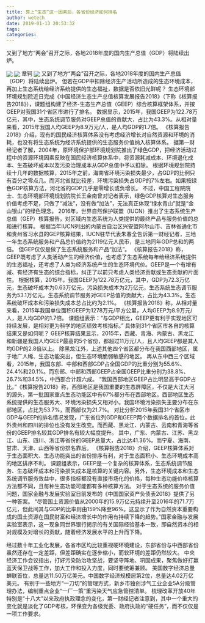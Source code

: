 ```yaml
---
title: 算上“生态”这一因素后，各省份经济如何排名
author: wetech
date: 2019-01-13 20:53:32
tags: 
categories: 
---
```

又到了地方“两会”召开之际，各地2018年度的国内生产总值（GDP）将陆续出炉。
<!-- more -->
<img align="center" border="0" src="https://imgcdn.yicai.com/uppics/images/2019/01/2aac265298177f858aa458647d52edae.jpg" />
<img align="center" border="0" src="https://imgcdn.yicai.com/uppics/images/2019/01/7cdc0ff0aaa39d86b5bd6e9da2316ba1.jpg" />
章轲
<img align="center" border="0" src="https://imgcdn.yicai.com/uppics/images/2019/01/ed6fd13ab7e9bb228a88e1e60363a90f.jpg" />
又到了地方“两会”召开之际，各地2018年度的国内生产总值（GDP）将陆续出炉。
但若在GDP中扣除经济生产活动所造成的生态环境成本，再加上生态系统给经济系统提供的生态福祉，数据是否依旧光鲜呢？
生态环境部环境规划院近日完成《中国经济生态生产总值核算发展报告2018》（下称《核算报告2018》），课题组构建了经济-生态生产总值（GEEP）综合核算框架体系，并按GEEP对我国31个省区市进行了排名。
数据显示，2015年，我国GEEP为122.78万亿元，其中，生态系统调节服务对GEEP总值的贡献大，占比为43.3%。从相对量来看，2015年我国人均GEEP为8.9万元/人，是人均GDP的1.7倍。
《核算报告2018》介绍，现有的国民经济核算体系没有考虑经济增长对自然资源和环境的消耗，也没有将生态系统为经济系统提供的生态服务价值纳入核算体系。
据第一财经记者了解，2004年，原环境保护部环境规划院推出了绿色GDP，把经济活动过程中的资源环境因素反映在国民经济核算体系中，将资源耗减成本、环境退化成本、生态破坏成本以及污染治理成本从GDP总值中予以扣除。
根据环境规划院持续十几年的数据核算，2015年之前，海南省环境污染损失最少，占GDP的比例只有百分之零点几。而河北省就比较差，环境污染损失占GDP的7%左右。如果按绿色GDP核算方法，河北省的GDP几乎是零增长或负增长。
不过，中国工程院院士、生态环境部环境规划院院长王金南曾对记者表示，绿色GDP核算对生态服务价值考虑不足，只做了“减法”，没有做“加法”，无法真正体现“绿水青山”就是“金山银山”的绿色理念。
2016年，世界自然保护联盟（IUCN）推出了生态系统生产总值（GEP）核算报告，对区域内生态系统为人类提供的最终产品与服务价值的总和进行核算。
根据当年IUCN列出的内蒙古自治区兴安盟阿尔山市、吉林省通化市和贵州省习水县的GEP核算结果，IUCN驻华代表朱春全告诉第一财经记者，三地一年生态系统服务和产品总价值约为2119亿元人民币，是三地同年GDP总和的两倍。
但GEP仅仅是做了生态系统服务和产品“加法”。
《核算报告2018》称，GEEP既考虑了人类活动产生的经济价值，也考虑了生态系统每年给经济系统提供的生态福祉，还考虑了人类为经济系统产生的生态环境代价。GEEP是一个有增有减、有经济有生态的综合指标，纠正了以前只考虑人类经济贡献或生态贡献的片面性。
根据核算，2015年，我国GEEP为122.78万亿元，其中，GDP为72.3万亿元，生态破坏成本为0.63万亿元，污染损失成本为2万亿元，生态系统生态调节服务为53.1万亿元。生态系统调节服务对GEEP总值的贡献大，占比为43.3%。生态系统破坏成本和污染损失成本总占比约为2.1%。
《核算报告2018》称，从相对量来看，2015年我国单位面积GEEP为1278万元/平方公里，人均GEEP为8.9万元/人，是人均GDP的1.7倍。
课题组表示：“与GDP相比，GEEP更有利于实现地区可持续发展，是相对更为科学的地区绩效考核指标。”
具体到31个省区市各自的核算结果又是如何呢？
GEEP核算结果显示，2015年，西藏、青海、内蒙古、黑龙江和新疆是我国人均GEEP最高的5个省份，都超过11万元/人，且人均GEEP都是其人均GDP的2.8倍以上。
除黑龙江外，上述其他四个省区都分布在我国西部地区，属于地广人稀、生态功能突出，但生态环境脆弱敏感的地区。
再从东中西三个区域看，2015年，我国东部、中部和西部GDP占全国GDP的比重分别为55.6%、24.4%和20.1%。而东部、中部和西部GEEP占全国GEEP比重分别为38.8%、26.7%和34.5%，中西部合计超六成。
“我国西部地区GEEP占比明显高于GDP占比。”《核算报告2018》称，西部地区是我国重要的生态屏障区，不仅是大江大河的源头，第一批国家重点生态功能区中有67%都分布在西部地区。西部地区生态系统提供的生态服务大、环境污染损失又相对小。我国环境污染损失主要分布在东部地区，占比为53.7%，而西部仅为21.7%。
对比分析2015年我国31个省区市GDP与GEEP的排名情况发现，广东省位列GDP和GEEP两个数据排名的首位，此外贵州和四川的排位也没有发生改变。而西藏、黑龙江、内蒙古、云南和青海等省份的GEEP排名较其GDP排名有较大幅度提升。
其中，广东、内蒙古、江苏、黑龙江、山东、四川、浙江等省份的GEEP总量大，占比达41.36%。而宁夏、海南、甘肃、天津、山西等省份排名靠后。
《核算报告2018》介绍，GEEP核算体系对于生态面积大、生态功能突出的省份排序有利，对于生态面积小、生态环境成本高的地区排序不利。
课题组表示，GEEP是一个复杂的核算体系，生态系统调节服务、生态破坏成本和污染损失成本是核算的关键内容。另外，生态环境成本和生态系统调节服务效益中，很多指标都没有直接市场化的价格，每种生态功能价格核算方法都不同，且每种生态功能可能都有多种核算方法。
对于生态系统的服务价值问题，国家金融与发展实验室日前发布的《中国国家资产负债表2018》提供了另一种答案。
“尽管国土资源价值从2000年的15.9万亿元持续升至2016年的71.7万亿元，但此间其与GDP的比率则由159%降至96%。这显示了作为自然资本重要构成的国土资源在国民财富和经济增长中的作用有持续下降的趋势。”国家金融与发展实验室表示，这一现象同世界银行揭示的有关国际经验基本一致，即自然资本的相对规模及对增长的贡献，随着经济发展水平的上升而下降。
 
 
经过数十年工业化发展，各省市区均比较重视硬环境建设，东部省份与中西部省份虽然还存在一定差距，但差距确实在逐步缩小，而软环境的差距仍然较大。
中央经济工作会议指出，打好污染防治攻坚战，要坚守阵地、巩固成果，聚焦做好打赢蓝天保卫战等工作，加大工作和投入力度，同时要统筹兼顾。
美国数字经济总量蝉联首位，总量达11.50万亿美元。中国数字经济规模居第2位，总量达4.02万亿美元。
有别于一些地方“一刀切”的管理方式，新乡市独创涉气工业企业5A分级管理办法，编制重点企业“一厂一策”重污染天气应急管控清单。
梳理改革开放40年特别是“十八大”以来政府执政理念的变化，第一财经记者注意到，其中一个重大的变化就是淡化了GDP考核，环保变为各级党委、政府执政的“硬任务”，而不仅仅是一项工作要求。
